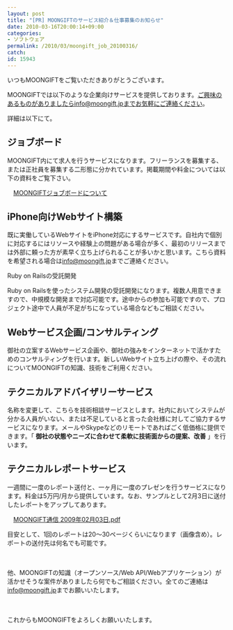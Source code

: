 ```yaml
---
layout: post
title: "[PR] MOONGIFTのサービス紹介＆仕事募集のお知らせ"
date: 2010-03-16T20:00:14+09:00
categories:
- ソフトウェア
permalink: /2010/03/moongift_job_20100316/
catch: 
id: 15943
---
```

いつもMOONGIFTをご覧いただきありがとうございます。

  

MOONGIFTでは以下のような企業向けサービスを提供しております。ご興味のあるものがありましたらinfo@moongift.jpまでお気軽にご連絡ください。

  

詳細は以下にて。

  
<!--more-->
## ジョブボード
  

MOONGIFT内にて求人を行うサービスになります。フリーランスを募集する、または正社員を募集する二形態に分かれています。掲載期間や料金については以下の資料をご覧下さい。

  

　[MOONGIFTジョブボードについて](https://image.moongift.jp/job/moongift_jobboard.pdf)

  

## iPhone向けWebサイト構築
  

既に実働しているWebサイトをiPhone対応にするサービスです。自社内で個別に対応するにはリソースや経験上の問題がある場合が多く、最初のリリースまでは外部に頼った方が素早く立ち上げられることが多いかと思います。こちら資料を希望される場合は[info@moongift.jp](mailto:info@moongift.jp)までご連絡ください。

Ruby on Railsの受託開発  
  

Ruby on Railsを使ったシステム開発の受託開発になります。複数人用意できますので、中規模な開発まで対応可能です。途中からの参加も可能ですので、プロジェクト途中で人員が不足がちになっている場合などもご相談ください。

  

## Webサービス企画/コンサルティング
  

御社の立案するWebサービス企画や、御社の強みをインターネットで活かすためのコンサルティングを行います。新しいWebサイト立ち上げの際や、その流れについてMOONGIFTの知識、技術をご利用ください。

  

## テクニカルアドバイザリーサービス
  

名称を変更して、こちらを技術相談サービスとします。社内においてシステムが分かる人員がいない、または不足していると言った会社様に対してご協力するサービスになります。メールやSkypeなどのリモートであればごく低価格に提供できます。「 **御社の状態やニーズに合わせて柔軟に技術面からの提案、改善** 」を行います。

  

## テクニカルレポートサービス
  

一週間に一度のレポート送付と、一ヶ月に一度のプレゼンを行うサービスになります。料金は5万円/月から提供しています。なお、サンプルとして2月3日に送付したレポートをアップしてあります。

  

　[MOONGIFT通信 2009年02月03日.pdf](https://image.moongift.jp/job/2009-02-03_sample.pdf)

  

目安として、1回のレポートは20～30ページくらいになります（画像含め）。レポートの送付先は何名でも可能です。

  

　

  

他、MOONGIFTの知識（オープンソース/Web API/Webアプリケーション）が活かせそうな案件がありましたら何でもご相談ください。全てのご連絡は[info@moongift.jp](mailto:info@moongift.jp)までお願いいたします。

  

　

  

これからもMOONGIFTをよろしくお願いいたします。

  
